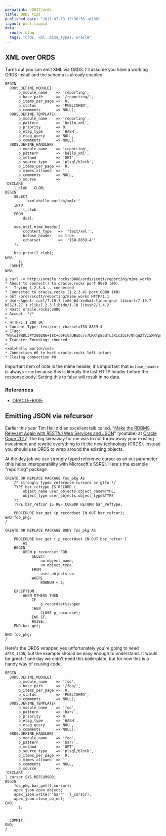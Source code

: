```yaml
---
permalink: /2017/ords
title: ORDS tips
published_date: "2017-07-13 15:36:58 +0100"
layout: post.liquid
data:
  route: blog
  tags: "ords, xml, mime_types, oracle"
---
```

## XML over ORDS

Turns out you can emit XML via ORDS. I'll assume you have a working ORDS install and the schema is already enabled


```plsql
BEGIN
  ORDS.DEFINE_MODULE(
      p_module_name    => 'reporting',
      p_base_path      => '/reporting/',
      p_items_per_page =>  0,
      p_status         => 'PUBLISHED',
      p_comments       => NULL);      
  ORDS.DEFINE_TEMPLATE(
      p_module_name    => 'reporting',
      p_pattern        => 'hello_xml',
      p_priority       => 0,
      p_etag_type      => 'HASH',
      p_etag_query     => NULL,
      p_comments       => NULL);
  ORDS.DEFINE_HANDLER(
      p_module_name    => 'reporting',
      p_pattern        => 'hello_xml',
      p_method         => 'GET',
      p_source_type    => 'plsql/block',
      p_items_per_page =>  0,
      p_mimes_allowed  => '',
      p_comments       => NULL,
      p_source         => 
'DECLARE
    l_clob   CLOB;
BEGIN
    SELECT
        ''<xml>hello world</xml>''
    INTO
        l_clob
    FROM
        dual;

    owa_util.mime_header(
        ccontent_type   => ''text/xml'',
        bclose_header   => true,
        ccharset        => ''ISO-8859-4''
    );

    htp.print(l_clob);
END;'
      );
  COMMIT; 
END;
```

```shell
$ curl -v http://oracle.rocks:8080/ords/scott/reporting/mime_works
* About to connect() to oracle.rocks port 8080 (#0)
*   Trying 1.2.3.4... connected
* Connected to oracle.rocks (1.2.3.4) port 8080 (#0)
> GET /ords/scott/reporting/mime_works HTTP/1.1
> User-Agent: curl/7.19.7 (x86_64-redhat-linux-gnu) libcurl/7.19.7 NSS/3.27.1 zlib/1.2.3 libidn/1.18 libssh2/1.4.2
> Host: oracle.rocks:8080
> Accept: */*
>
< HTTP/1.1 200 OK
< Content-Type: text/xml; charset=ISO-8859-4
< ETag: "WaloI8WDL3PY2G0ZN6+I8C+c0FxVaUBuDc/v7LKXTpE6dTuJR1s2bLF/0hqW2fVzaXNYpr9TFXqucyoq6dO2Xw=="
< Transfer-Encoding: chunked
<
<xml>hello world</xml>
* Connection #0 to host oracle.rocks left intact
* Closing connection #0
```

Important item of note is the mime header, it's important that `bclose_header` is always `true` because this is literally the last HTTP header before the response body. Setting this to false will result in no data.


### References
- [ORACLE-BASE](https://oracle-base.com/articles/misc/oracle-rest-data-services-ords-create-basic-rest-web-services-using-plsql#stored-procedure-xml)

## Emitting JSON via refcursor

Earlier this year Tim Hall did an excellent talk called, "[Make the RDBMS Relevant Again with RESTful Web Services and JSON](https://youtu.be/sWNqByIv4UA)" (youtube) at [Oracle Code 2017](https://www.youtube.com/playlist?list=PLPIzp-E1msrbSQcSxPIO4DLLhsiMvz5Qv). The big takeaway for me was to not throw away your existing investment and rewrite everything to fit the new technology (ORDS). Instead you should use ORDS to wrap around the existing objects. 

At the day job we use strongly typed reference cursor as an out parameter (this helps interoperability with Microsoft's SSRS). Here's the example "reporting" package.

```plsql
CREATE OR REPLACE PACKAGE foo_pkg AS 
    /* strongly typed reference cursors or gtfo */
    TYPE bar_reftype IS RECORD (
        object_name user_objects.object_name%TYPE,
        object_type user_objects.object_type%TYPE
    );
    TYPE bar_refcur IS REF CURSOR RETURN bar_reftype;
    
    PROCEDURE bar_get (p_recordset IN OUT bar_refcur);
END foo_pkg;
/

CREATE OR REPLACE PACKAGE BODY foo_pkg AS

    PROCEDURE bar_get ( p_recordset IN OUT bar_refcur )
        AS
    BEGIN
        OPEN p_recordset FOR
            SELECT
                uo.object_name,
                uo.object_type
            FROM
                user_objects uo
            WHERE
                ROWNUM < 5;

    EXCEPTION
        WHEN OTHERS THEN
            IF
                p_recordset%isopen
            THEN
                CLOSE p_recordset;
            END IF;
            RAISE;
    END bar_get;

END foo_pkg;
/

```

Here's the ORDS wrapper, yes unfortunately you're going to need `APEX_JSON`, but the example should be easy enough to understand. It would be great if one day we didn't need this boilerplate, but for now this is a handy way of reusing code.

```plsql
BEGIN
  ORDS.DEFINE_MODULE(
      p_module_name    => 'foo',
      p_base_path      => '/foo/',
      p_items_per_page =>  0,
      p_status         => 'PUBLISHED',
      p_comments       => NULL);      
  ORDS.DEFINE_TEMPLATE(
      p_module_name    => 'foo',
      p_pattern        => 'bar/',
      p_priority       => 0,
      p_etag_type      => 'HASH',
      p_etag_query     => NULL,
      p_comments       => NULL);
  ORDS.DEFINE_HANDLER(
      p_module_name    => 'foo',
      p_pattern        => 'bar/',
      p_method         => 'GET',
      p_source_type    => 'plsql/block',
      p_items_per_page =>  0,
      p_mimes_allowed  => '',
      p_comments       => NULL,
      p_source         => 
'DECLARE
l_cursor SYS_REFCURSOR;
BEGIN    
    foo_pkg.bar_get(l_cursor);
    apex_json.open_object;
    apex_json.write(''bar'', l_cursor);
    apex_json.close_object;
END;'
      );


  COMMIT; 
END;
/
```
